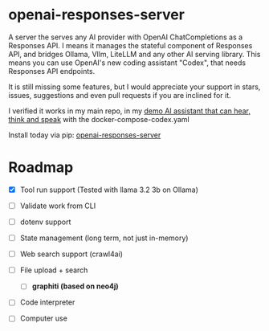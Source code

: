 # openai-responses-server
A server the serves any AI provider with OpenAI ChatCompletions as a Responses API.
I means it manages the stateful component of Responses API, and bridges Ollama, Vllm, LiteLLM and any other AI serving library.
This means you can use OpenAI's new coding assistant "Codex", that needs Responses API endpoints.

It is still missing some features, but I would appreciate your support in stars, issues, suggestions and even pull requests if you are inclined for it.

I verified it works in my main repo, in my [demo AI assistant that can hear, think and speak](https://github.com/OriNachum/autonomous-intelligence/tree/main/baby-tau) with the docker-compose-codex.yaml

Install today via pip: [openai-responses-server](https://pypi.org/project/openai-responses-server)

# Roadmap

- [x] Tool run support (Tested with llama 3.2 3b on Ollama)
- [ ] Validate work from CLI
- [ ] dotenv support
- [ ] State management (long term, not just in-memory)
- [ ] Web search support (crawl4ai)
- [ ] File upload + search
  - [ ] **graphiti (based on neo4j)**
- [ ] Code interpreter 
- [ ] Computer use

